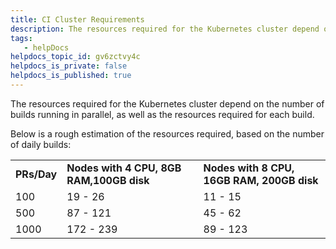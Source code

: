 ```yaml
---
title: CI Cluster Requirements
description: The resources required for the Kubernetes cluster depend on the number of builds running in parallel, as well as the resources required for each build. Below is a rough estimation of the resources re…
tags: 
   - helpDocs
helpdocs_topic_id: gv6zctvy4c
helpdocs_is_private: false
helpdocs_is_published: true
---
```


The resources required for the Kubernetes cluster depend on the number of builds running in parallel, as well as the resources required for each build.

Below is a rough estimation of the resources required, based on the number of daily builds:



|  |  |  |
| --- | --- | --- |
| **PRs/Day** | **Nodes with 4 CPU, 8GB RAM,100GB disk** | **Nodes with 8 CPU, 16GB RAM, 200GB disk** |
| 100 | 19 - 26 | 11 - 15 |
| 500 | 87 - 121 | 45 - 62 |
| 1000 | 172 - 239 | 89 - 123 |

